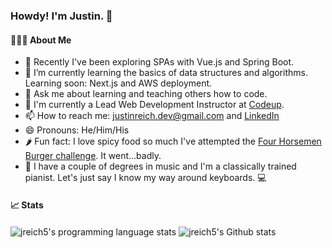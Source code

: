 ### Howdy! I'm Justin. 👋

#### 👨🏻‍💻 About Me

- 🔭 Recently I've been exploring SPAs with Vue.js and Spring Boot.
- 🌱 I’m currently learning the basics of data structures and algorithms. Learning soon: Next.js and AWS deployment.
- 💬 Ask me about learning and teaching others how to code.
- 💼 I'm currently a Lead Web Development Instructor at [Codeup](https://codeup.com/).
- 📫 How to reach me: [justinreich.dev@gmail.com](mailto:justinreich.dev@gamil.com) and [LinkedIn](https://www.linkedin.com/in/justin-reich/)
- 😄 Pronouns: He/Him/His
- 🌶️ Fun fact: I love spicy food so much I've attempted the [Four Horsemen Burger challenge](https://www.mychunkysburgers.com/4-horsemen). It went...badly.
- 🎹 I have a couple of degrees in music and I'm a classically trained pianist. Let's just say I know my way around keyboards. 💻 

#### 📈 Stats
  
<img align=center src="https://github-readme-stats.vercel.app/api/top-langs/?username=jreich5&layout=compact&text_color=daf7dc&bg_color=151515" alt="jreich5's programming language stats">

<img align=center src="https://github-readme-stats.vercel.app/api?username=jreich5&include_all_commits=true&count_private=true&show_icons=true&line_height=20&title_color=7A7ADB&icon_color=2234AE&text_color=D3D3D3&bg_color=0,000000,130F40" alt="jreich5's Github stats">

  
